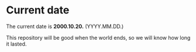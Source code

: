 # Current date

The current date is **2000.10.20.** (YYYY.MM.DD.)

This repository will be good when the world ends, so we will know how long it lasted.